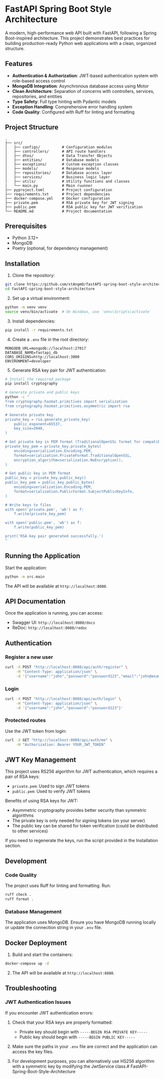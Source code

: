 # FastAPI Spring Boot Style Architecture

A modern, high-performance web API built with FastAPI, following a Spring Boot-inspired architecture. This project demonstrates best practices for building production-ready Python web applications with a clean, organized structure.

## Features
- **Authentication & Authorization**: JWT-based authentication system with role-based access control
- **MongoDB Integration**: Asynchronous database access using Motor
- **Clean Architecture**: Separation of concerns with controllers, services, repositories, and entities
- **Type Safety**: Full type hinting with Pydantic models
- **Exception Handling**: Comprehensive error handling system
- **Code Quality**: Configured with Ruff for linting and formatting

## Project Structure

```
.
├── src/
│   ├── configs/          # Configuration modules
│   ├── controllers/      # API route handlers
│   ├── dtos/             # Data Transfer Objects
│   ├── entities/         # Database models
│   ├── exceptions/       # Custom exception classes
│   ├── models/           # Response models
│   ├── repositories/     # Database access layer
│   ├── services/         # Business logic layer
│   ├── utils/            # Utility functions and classes
|   └── main.py           # Main ruunner
├── pyproject.toml        # Project configuration
├── requirements.txt      # Project dependencies
├── docker-compose.yml    # Docker configuration
├── private.pem           # RSA private key for JWT signing
├── public.pem            # RSA public key for JWT verification
└── README.md             # Project documentation
```

## Prerequisites

- Python 3.12+
- MongoDB
- Poetry (optional, for dependency management)

## Installation

1. Clone the repository:

```bash
git clone https://github.com/xtAngmO/fastAPI-spring-boot-style-architecture
cd fastAPI-spring-boot-style-architecture
```

2. Set up a virtual environment:

```bash
python -m venv venv
source venv/bin/activate  # On Windows, use `venv\Scripts\activate`
```

3. Install dependencies:

```bash
pip install -r requirements.txt
```

4. Create a `.env` file in the root directory:

```
MONGODB_URL=mongodb://localhost:27017
DATABASE_NAME=fastapi_db
CORS_ORIGINS=http://localhost:3000
ENVIRONMENT=developer
```

5. Generate RSA key pair for JWT authentication:

```bash
# Install the required package
pip install cryptography

# Generate private and public keys
python -c "
from cryptography.hazmat.primitives import serialization
from cryptography.hazmat.primitives.asymmetric import rsa

# Generate private key
private_key = rsa.generate_private_key(
    public_exponent=65537,
    key_size=2048,
)

# Get private key in PEM format (TraditionalOpenSSL format for compatibility)
private_key_pem = private_key.private_bytes(
    encoding=serialization.Encoding.PEM,
    format=serialization.PrivateFormat.TraditionalOpenSSL,
    encryption_algorithm=serialization.NoEncryption(),
)

# Get public key in PEM format
public_key = private_key.public_key()
public_key_pem = public_key.public_bytes(
    encoding=serialization.Encoding.PEM,
    format=serialization.PublicFormat.SubjectPublicKeyInfo,
)

# Write keys to files
with open('private.pem', 'wb') as f:
    f.write(private_key_pem)

with open('public.pem', 'wb') as f:
    f.write(public_key_pem)

print('RSA key pair generated successfully.')
"
```

## Running the Application

Start the application:

```bash
python -m src.main
```

The API will be available at `http://localhost:8080`.

## API Documentation

Once the application is running, you can access:

- Swagger UI: `http://localhost:8080/docs`
- ReDoc: `http://localhost:8080/redoc`

## Authentication

### Register a new user

```bash
curl -X POST "http://localhost:8080/api/auth/register" \
     -H "Content-Type: application/json" \
     -d '{"username":"john","password":"password123","email":"john@example.com","name":"John Doe"}'
```

### Login

```bash
curl -X POST "http://localhost:8080/api/auth/login" \
     -H "Content-Type: application/json" \
     -d '{"username":"john","password":"password123"}'
```

### Protected routes

Use the JWT token from login:

```bash
curl -X GET "http://localhost:8080/api/auth/me" \
     -H "Authorization: Bearer YOUR_JWT_TOKEN"
```

## JWT Key Management

This project uses RS256 algorithm for JWT authentication, which requires a pair of RSA keys:

- `private.pem`: Used to sign JWT tokens
- `public.pem`: Used to verify JWT tokens

Benefits of using RSA keys for JWT:
- Asymmetric cryptography provides better security than symmetric algorithms
- The private key is only needed for signing tokens (on your server)
- The public key can be shared for token verification (could be distributed to other services)

If you need to regenerate the keys, run the script provided in the Installation section.

## Development

### Code Quality

The project uses Ruff for linting and formatting. Run:

```bash
ruff check .
ruff format .
```

### Database Management

The application uses MongoDB. Ensure you have MongoDB running locally or update the connection string in your `.env` file.

## Docker Deployment

1. Build and start the containers:

```bash
docker-compose up -d
```

2. The API will be available at `http://localhost:8080`.

## Troubleshooting

### JWT Authentication Issues

If you encounter JWT authentication errors:

1. Check that your RSA keys are properly formatted:
   - Private key should begin with `-----BEGIN RSA PRIVATE KEY-----`
   - Public key should begin with `-----BEGIN PUBLIC KEY-----`

2. Make sure the paths in your `.env` file are correct and the application can access the key files.

3. For development purposes, you can alternatively use HS256 algorithm with a symmetric key by modifying the JwtService class.#   F a s t A P I - S p r i n g - B o o t - S t y l e - A r c h i t e c t u r e 
 
 